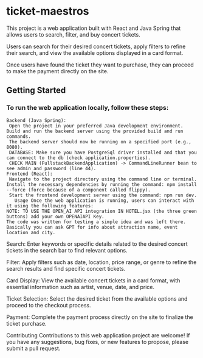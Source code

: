 # ticket-maestros

This project is a web application built with React and Java Spring that allows users to search, filter, and buy concert tickets.

 Users can search for their desired concert tickets, apply filters to refine their search, and view the available options displayed in a card format.
 
 Once users have found the ticket they want to purchase, they can proceed to make the payment directly on the site.

## Getting Started
### To run the web application locally, follow these steps:


    Backend (Java Spring): 
     Open the project in your preferred Java development environment.
    Build and run the backend server using the provided build and run commands.
     The backend server should now be running on a specified port (e.g., 8080).
     DATABASE: Make sure you have PostgreSql driver installed and that you can connect to the db (check application.properties).
     CHECK MAIN (FullstackBackendApplication) -> CommandLineRunner bean to see admin and password (line 44).
    Frontend (React):
     Navigate to the project directory using the command line or terminal. 
    Install the necessary dependencies by running the command: npm install --force (force because of a component called flippy).
     Start the frontend development server using the command: npm run dev.     
       Usage Once the web application is running, users can interact with it using the following features:
    NOTE: TO USE THE OPEN_AI API integration IN HOTEL.jsx (the three green buttons) add your own OPENAIAPI Key. 
    The code was written for testing a simple idea and was left there. Basically you can ask GPT for info about attraction name, event location and city.

Search: Enter keywords or specific details related to the desired concert tickets in the search bar to find relevant options. 

Filter: Apply filters such as date, location, price range, or genre to refine the search results and find specific concert tickets. 

Card Display: View the available concert tickets in a card format, with essential information such as artist, venue, date, and price. 

Ticket Selection: Select the desired ticket from the available options and proceed to the checkout process.

 Payment: Complete the payment process directly on the site to finalize the ticket purchase.

Contributing Contributions to this web application project are welcome! If you have any suggestions, bug fixes, or new features to propose, please submit a pull request.
